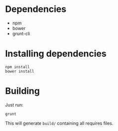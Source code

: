 # Dependencies

- npm
- bower
- grunt-cli

# Installing dependencies

    npm install
    bower install

# Building

Just run:

    grunt

This will generate `build/` containing all requires files.
